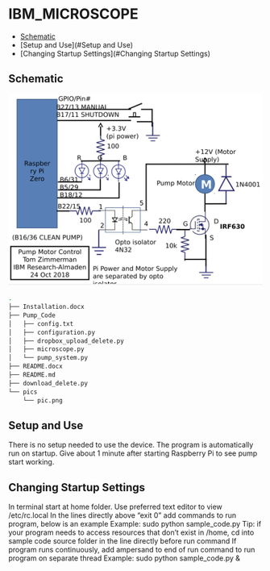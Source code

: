 
# IBM_MICROSCOPE

- [Schematic](#Schematic)
- [Setup and Use](#Setup and Use)
- [Changing Startup Settings](#Changing Startup Settings)


## Schematic
![pics](pics/pic.png)

~~~bash
.
├── Installation.docx
├── Pump_Code
│   ├── config.txt
│   ├── configuration.py
│   ├── dropbox_upload_delete.py
│   ├── microscope.py
│   └── pump_system.py
├── README.docx
├── README.md
├── download_delete.py
└── pics
    └── pic.png
~~~

## Setup and Use
There is no setup needed to use the device. The program is automatically run on startup. Give about 1 minute after starting Raspberry Pi to see pump start working.

## Changing Startup Settings
In terminal start at home folder.
Use preferred text editor to view /etc/rc.local
In the lines directly above “exit 0” add commands to run program, below is an example
Example: sudo python sample_code.py
Tip: if your program needs to access resources that don’t exist in /home, cd into sample code source folder in the line directly before run command
If program runs continuously, add ampersand to end of run command to run program on separate thread
Example: sudo python sample_code.py &